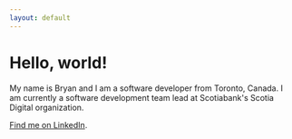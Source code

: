 ```yaml
---
layout: default
---
```


# Hello, world! 

My name is Bryan and I am a software developer from Toronto, Canada. I am currently a software development team lead at Scotiabank's Scotia Digital organization.

[Find me on LinkedIn](https://www.linkedin.com/in/bryankarl/).